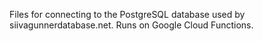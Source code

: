 Files for connecting to the PostgreSQL database used by siivagunnerdatabase.net.
Runs on Google Cloud Functions.
